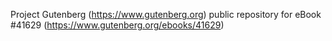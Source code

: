 Project Gutenberg (https://www.gutenberg.org) public repository for eBook #41629 (https://www.gutenberg.org/ebooks/41629)

